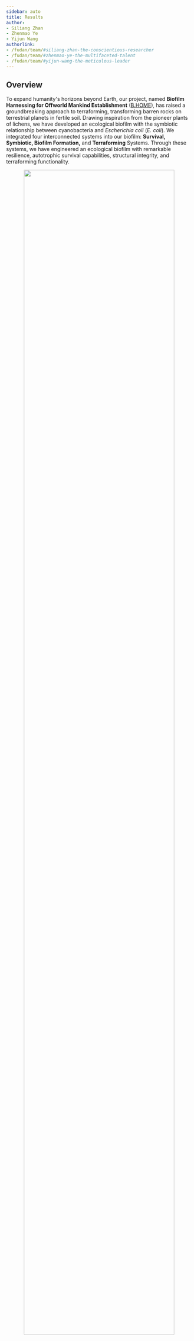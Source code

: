 ```yaml
---
sidebar: auto
title: Results
author:
- Siliang Zhan
- Zhenmao Ye
- Yijun Wang
authorlink:
- /fudan/team/#siliang-zhan-the-conscientious-researcher
- /fudan/team/#zhenmao-ye-the-multifaceted-talent
- /fudan/team/#yijun-wang-the-meticulous-leader
---
```

## Overview

To expand humanity's horizons beyond Earth, our project, named **Biofilm Harnessing for Offworld Mankind Establishment** ([B.HOME](/description/#b-home-project-overview)), has raised a groundbreaking approach to terraforming, transforming barren rocks on terrestrial planets in fertile soil. Drawing inspiration from the pioneer plants of lichens, we have developed an ecological biofilm with the symbiotic relationship between cyanobacteria and *Escherichia coli* (*E. coli*). We integrated four interconnected systems into our biofilm: **Survival, Symbiotic, Biofilm Formation,** and **Terraforming** Systems. Through these systems, we have engineered an ecological biofilm with remarkable resilience, autotrophic survival capabilities, structural integrity, and terraforming functionality.

<div style="text-align: center;">
    <img src="https://static.igem.wiki/teams/4765/wiki/jzk/description-figure7.png" style='width:90%'>
    <br>
    <div>
        <p><small style="color: gray">Figure 1: Systems Overview<br>B.HOME is composed of four interconnected systems: Survival, Symbiotic, Biofilm Formation, and Terraforming Systems</small></p>
    </div>
</div>



## 1. Survival System

In the Survival System, we introduced **Anti-UV Module**, **Anti-Freeze Module** and **Anti-Desiccation Module** to arm our biofilm with the necessary adaptability against inhospitable conditions.

### Anti-UV Module

In the Anti-UV module, we introduced various **DNA repair or binding proteins** (Rv Dsup, FEN1, XRCC1, and *Hypsibius exemplaris* mtSSB) (sequence details and functional characterization in [BBa_K4765025](http://parts.igem.org/Part:BBa_K4765025), [BBa_K4765018](http://parts.igem.org/Part:BBa_K4765018), [BBa_K4765019](http://parts.igem.org/Part:BBa_K4765019), and [BBa_K4765016](http://parts.igem.org/Part:BBa_K4765016)) and MAA producing enzymes (MysA/B/C/D/H, details in [Part:BBa_K4765118](http://parts.igem.org/Part:BBa_K4765118)) that regulate **UV-absorbing substances** to enhance *E. coli* ’s resistance to UV radiation.


We employed the [Colony-Forming Unit](/experiments/#cfu-counting) (CFU) assay. After plasmid transformation and plating, we shielded half of the agar plate from UV light using a black paperboard, while the other half was exposed to UV irradiation (6W power) with combined wavelengths of 254 nm and 365 nm for 10 seconds.

<div style="text-align: center;">
    <img src="https://static.igem.wiki/teams/4765/wiki/results-wyj/uv.jpg" style='width:50%'>
    <br>
    <div>
        <p><small style="color: gray">Figure 2: Anti-UV Assay<br>
            After plating, half of the plate is exposed to UV radiation. In the initial phase of assay development, we tried to shield the place with a smaller paperboard (shown on the right). We found the boundary of UV vs not-irradiated is not clear, and there is no need to try smaller paperboard. For CFU, it is better to UV the entire plate or not, to avoid counting confusion at the boundary.</small></p>
    </div>
</div>


Our experimental results demonstrated that most DNA repair and binding proteins exhibited **a higher survival rate** compared to plain *E. coli*, indicating improved anti-UV tolerance, especially XRCC1 and FEN1. We hypothesized that these proteins function by aiding in DNA repair or binding to DNA, thus shielding chromatin from hydroxyl radicals induced by UV radiation. Interestingly, we observed that the expression of green fluorescence [stayGold (BBa_K4162001)](http://parts.igem.org/Part:BBa_K4162001) in *E. coli*, intended as a negative control, significantly increased the survival rate. We suspected that this effect may be due to fluorescent protein absorbing a certain amount of UV radiation through structural changes.

<div style="text-align: center;">
    <img src="https://static.igem.wiki/teams/4765/wiki/results-wyj/uvresults.png" style='width:40%'>
    <br>
    <div>
        <p><small style="color: gray">Figure 3: Survival Rate after UV Exposure<br> Percentage of viable <em>E. coli</em> expressing proteins following UV radiation exposure<br> (Note: The quantitative graph is based on the whole plate CFU to avoid the blurriness at the boundaries of the paperboard-shielded area from UV.)</small></p>
    </div>
</div>



### Anti-Freeze Module

AnAFP (details in [BBa_K4765015](http://parts.igem.org/Part:BBa_K4765015)) is an anti-freeze protein derived from *Ammopiptanthus nanus*, we heterologously expressed  AnAFP in *E. coli*, endowing the bacteria with anti-freeze capability.

To test the anti-freeze capability of AnAFP, we subjected *E. coli* expressing AnAFP to cold treatment at 0°C. Bacteria were placed on iced water, maintained in cold room, and samples were collected after 0, 24, 48, and 96 hours for CFU counting, and a survival rate curve was plotted.

<div style="text-align: center;">
<img src="https://static.igem.wiki/teams/4765/wiki/zsl/anafp-protocol.png"
style='width:70%'>
<br>
<div>
<p><small style="color: gray">Figure 4: AnAFP Antifreeze Assay
   <br> CFU counting is performed at 0,24,48,96 hours under during treatment.</small></p>
</div>
</div>


As shown in the following figure, *E. coli* expressing AnAFP exhibited a higher survival rate under prolonged cold treatment conditions compared to *E. coli* transformed with an empty pET28 vector, indicating that **AnAFP expressing enables bacteria to possess anti-freeze ability**.

<div style="text-align: center;">
<img src="https://static.igem.wiki/teams/4765/wiki/zsl/anafp-survival-curve.png"
style='width:70%'>
<br>
<div>
<p><small style="color: gray">Figure 5: Survival Curves under Cold Treatment at 0 °C<br>In the initial 48 hours, there was no significant difference in the survival rates between the experimental and control groups. However, after 48 hours, the survival rate of the experimental group was significantly higher than that of the control group.</small></p>
</div>
</div>



### Anti-Desiccation Module

*H. ex* mtSSB (details in [BBa_K4765016](http://parts.igem.org/Part:BBa_K4765016)) is a type of mitochondrial single-stranded DNA binding protein, it can prevent DNA damage during genotoxic stress.

In Anti-Desiccation Module, we tested the anti-desiccation capability of *E. coli* expressing mtSSB alone, or co-expressing mtSSB, AnAFP and another TDP protein [SAHS 33020](http://parts.igem.org/Part:BBa_K2306003). Experiment was conducted as following: we centrifuged the liquid culture of the experimental groups, and removed the supernatant. Pellets are dried for 6.5 hr in SpeedVac under 4°C .Finally, the pellets are weighed and resuspended in LB medium and diluted 10^5^-fold for [CFU counting](/experiments/#cfu-counting).

<div style="text-align: center;">
<img src="https://static.igem.wiki/teams/4765/wiki/zsl/anti-desiccation-protocol.png"
style='width:70%'>
<br>
<div>
<p><small style="color: gray">Figure 6: Desiccation Survival Assay
   <br> CFU counting is performed after dried in SppedVac for 6.5 hours.</small></p>
</div>
</div>


As shown below, we observed that *H. ex* mtSSB has a comparable anti-desiccation capability with SAHS&nbsp;33020. When both *H. ex* mtSSB and SAHS&nbsp;33020 are co-expressed, *E. coli* exhibits a higher survival rate under desiccation compared to *E. coli* expressing these two proteins individually. Furthermore, altering the order of these three proteins in ribozyme-assistant polycistronic expression plasmid does not affect the survival rate of *E. coli*.

<div style="text-align: center;">
<img src="https://static.igem.wiki/teams/4765/wiki/zsl/connected-anti-desiccation-capability-2.png"
style='width:40%'>
<br>
<div>
<p><small style="color: gray">Figure 7: CFU colony Count of All the Groups after Drying
   <br> The <em>E. coli</em> expressing <em>H.ex</em> mtSSB, SAHS 33020 and AnAFP together showed higher CFU counts after drying compared to <em>E.coli</em> expresssing <em>H. ex</em> mtSSB and SAHS33020 individually. Futhermore there's no significant difference between the two <em>E. coli</em>s with rearranged CDS positions. Mean values from three rounds of indepdent experiments are shown. Huge error bars suggest variations between rounds of experiments.</small></p>
</div>
</div>



## 2. Symbiotic System

In the symbiotic system, we adopted the approach from the [ShanghaiTech-China iGEM 2022](https://2022.igem.wiki/shanghaitech-china/) project, wherein we introduced the fructofuranosidase enzyme (SacC) (details in [BBa_K4115017](http://parts.igem.org/Part:BBa_K4115017)) into *E. coli* to promote the hydrolysis of sucrose into fructose and glucose, enabling *E. coli* to sefficiently utilize sucrose as a carbon source.


We measure the growth curve through measuring optical density at a wavelength of 600 nm (OD~600~).

<div style="text-align: center;">
    <img src="https://static.igem.wiki/teams/4765/wiki/results-wyj/sacprotocol.png" style='width:80%'>
    <br>
    <div>
        <p><small style="color: gray">Figure 8: Growth Curve Assay<br> Cultured sucrose-utilizing (SacC) and plain <em>E. coli</em> in nutrient-supplemented M9 medium to measure the growth curve by tracking OD<sub>600</sub>.</small></p>
    </div>
</div>

Our experimental findings demonstrated that all bacterial groups reached a growth plateau approximately 7.5 hours. Notably, *E. coli* expressing SacC exhibited similar growth patterns to empty *E. coli* using glucose, indicating their **effective utilization of sucrose**.

During the experiment's progression, we observed a slight decrease in growth curves across all groups after reaching their peak, with OD~600~ remaining below 0.2. To investigate this phenomenon, we hypothesized that after a couple of hours *E. coli* might lack specific growth factors to support further growth.

To pinpoint the limiting factors, we conducted a follow-up experiment at the 25-hour mark, isolating several tubes from empty *E. coli* cultures supplemented with carbon source, CaCl~2~ or MgSO~4~. Our results indicated that the growth curve notably improved upon the addition of MgSO~4~, suggesting that MgSO4 was the **limiting growth factor**.

<div style="text-align: center;">
    <img src="https://static.igem.wiki/teams/4765/wiki/results-wyj/sacresult-1.png" style='width:90%'>
    <br>
    <div>
        <p><small style="color: gray">Figure 9: Growth Curve of SacC Experiments<br> Growth Curve of <em>E. coli</em> in M9 minimal medium with carbon source and extra nutrient factor</small></p>
    </div>
</div>



## 3. Biofilm Formation System

We've designed a biofilm formation system with two key components. The first involves surface displaying Antigen/Nanobody (Ag/Nb)  through intimin to mediate **the binding between *E. coli* strains**. The second utilizes initimin-lectin fusion to facilitate **the binding between *E. coli* and cyanobacteria**.

### *E. coli - E. coli* Binding

To confirm biofilm formation through intimin-Ag/Nb, we employed both [aggregation experiments](/experiments/#e-coli-aggregation-assay) and [fluorescence microscopy imaging](/experiments/#biofilm-growth-imaging) to demonstrate its ability to mediate biofilm formation.

In the aggregation experiments, We combined cultures of *E. coli* expressing intimin-Ag1/Nb1, intimin-Ag2/Nb2 and intimin-Ag3/Nb3, and allowed them to settle. We measured the OD~600~ of the supernatant at 0, 3, 6 hours to reflect the bacteria quantity remaining in the supernatant (details in [BBa_K4765106](http://parts.igem.org/Part:BBa_K4765106))

<div style="text-align: center;">
<img src="https://static.igem.wiki/teams/4765/wiki/yzm/ecoliecoli-3.png"
style='width:65%'>
<br>
<div>
<p><small style="color: gray">Figure 10: Aggregation Assay Using Optical Density (OD<sub>600</sub>) Measurements<br>The OD values of the cultures were standardized using LB KanR medium. OD~600~ 1 is equivilant to 10^8^ bacterial particles per mL.</small></p>
</div>
</div>

We observed that at 3 hours, in the aTc-induced *E. coli* samples, bacteria percentage remaining in the supernatant was significantly lower compared to the uninduced samples. This indicates that the intimin-Ag/Nb pairs can **effectively promote** the binding between *E. coli*.

<div style="text-align: center;">
<img src="https://static.igem.wiki/teams/4765/wiki/yzm/intimin-pairs.jpg"
style='width:50%'>
<br>
<div>
<p><small style="color: gray">Figure 11: Bacteria Percentage Remaining in the Supernatant at the 3rd Hour<br> The bacterial quantity in the supernatant is quantified by OD<sub>600</sub>(1 OD<sub>600</sub> corresponds to 10<sup>8</sup> bacterial particles).</small></p>
</div>
</div>


We also employed microscopy imaging to observe the growth and expansion of biofilm. Glass slides were treated with PDL (Poly-D-Lysine) for 10 seconds, followed by mixing *E. coli* expressing intimin-Ag3 ([BBa_K4765105](http://parts.igem.org/Part:BBa_K4765105)) and intimin-Nb3 + mScarlet ([BBa_K4765133](http://parts.igem.org/Part:BBa_K4765133)) on these slides. After several washes with LB KanR medium, 500 μL of LB KanR medium was added. The location of the founder cell was determined, and imaging was initiated on the microscope stage at 25°C, capturing photographs at 0, 2, and 5.5 hours or time-laspse with 5-minute interval. A bacterial lawn covering the field at the end of image.

<div style="text-align: center;">
<img src="https://static.igem.wiki/teams/4765/wiki/jzk/results-figure12.png"
style='width:65%'>
<br>
<div>
<p><small style="color: gray">Figure 12: Visualization of Biofilm Formation Using Fluorescence Microscopy Imaging<br>The glass slides were treated with Poly-L-Lysine for 10 seconds before cell mixing.</small></p>
</div>
</div>

As illustrated in the following figure, the presence of Ag/Nb pairs on the surface enables two different strains of bacteria to coexist harmoniously by attaching to each other in an appropriate ratio. This coexistence is evident even at 5.5 hours, as both strains of bacteria remain within the field of view.

<div style="text-align: center;">
<img src="https://static.igem.wiki/teams/4765/wiki/yzm/2.jpg"
style='width:60%'>
<br>
<div>
<p><small style="color: gray">Figure 13: Biofilm Growth at 0, 2, and 5.5 Hours<br>Brightfield and fluorescence images were captured under a 150x objective lens. </small></p>
</div>
</div>


In the video that follows, we present additional evidence of bacterial growth and division within our biofilm, where bacteria bound by Ag/Nb pairs can be observed continuously dividing. The fluorescent cells in the video consistently undergo cell division throughout the entire recording.

<div style="text-align: center;">
<img src="https://static.igem.wiki/teams/4765/wiki/zsl/ag3-nocolor-nb3-red-final-2.gif"
style='width:40%'>
<br>
<div>
<p><small style="color: gray">Figure 14: Visualization of Biofilm Formation through Microscopy Imaging<br>Magnification: 150x <br>Fluoresence images were captured with 5-minute interval. Comparing the starting and ending brightfield images, several bacteria grow into a bacterial lawn in about 8 hours.<br>
</small></p>
</div>
</div>


These results collectively demonstrate that intimin-Ag/Nb fusion can mediate specific binding between *E. coli* and effectively promote biofilm formation.

### Cyanobacteria - *E. coli*

To confirm the binding between cyanobacteria and *E. coli*, we mixed *E. coli* strains displaying lectins on their surfaces with the corresponding cyanobacteria and allowed them to settle. We measured the OD~600~,~685~ of the supernatant at 0, 2, 6, and 24 hours to assess the remaining *E.coli* / cyanobacteria in the supernatant (details in [BBa_K4765109](http://parts.igem.org/Part:BBa_K4765109), [BBa_K4765110](http://parts.igem.org/Part:BBa_K4765110))

<div style="text-align: center;">
<img src="https://static.igem.wiki/teams/4765/wiki/yzm/cyano-e-coli-3.png" style='width:65%'>
<br>
<div>
<p><small style="color: gray">Figure 15: Aggregation Assay Using Optical Density (OD<sub>600, 685</sub>) Measurements<br>The OD values of the cultures were standardized using CoBG-11 medium</small></p>
</div>
</div>

As shown below, we observed that after 6 hours, in both aTc-induced *E. coli* / cyanobacteria samples,  bacteria percentage of bacteria remaining in the supernatant was significantly lower compared to the uninduced samples. This suggests that intimin-lectin can mediate the specific binding between *E. coli* and cyanobacteria, thereby accelerating the aggregation process.

<div style="text-align: center;">
<img src="https://static.igem.wiki/teams/4765/wiki/yzm/lca-mvn3.jpg"
style='width:80%'>
<br>
<div>
<p><small style="color: gray">Figure 16: Bacteria Percentage Remaining in the Supernatant 6h after Mixation<br> A: intimin-LCA <em>E.coli</em> / <em>Synechococcus elongatus</em>  B: intimin-MVN <em>E.coli</em> / <em>Microcystis aeruginosa</em> <br>The bacterial quantity in the supernatant is quantified by OD<sub>600</sub> and OD<sub>685</sub>. 
</small></p>
</div>
</div>


For aTc-induced intimin-MVN *E.coli* / *Microcystis aeruginosa* mixed samples, while the final number of bacteria remaining in the supernatant showed no significant difference compared to the uninduced bacteria. However, the bacterial count at 2 hours and 6 hours was significantly lower than the uninduced bacteria, suggesting that the introduction of lectins contributes to aggregation process.

For aTc-induced intimin-LCA *E.coli* / *Synechococcus elongatus* mixed samples, the number of bacteria remaining in the supernatant at 2 hours showed no significant difference compared to the uninduced bacteria. Still, the bacterial count at 6 hours and 24 hours was significantly lower than the uninduced bacteria.

The differences in sedimentation patterns may arise from variations in cyanobacterial species and differences in the affinity of adhesins. Nonetheless, these observations support the idea that expressing intimin-lectin in *E.coli* can mediate the specific binding between *E.coli* and cyanobacteria, thereby promoting biofilm formation process.

<div style="text-align: center;">
<img src="https://static.igem.wiki/teams/4765/wiki/yzm/lca-mvn-time.jpg"
style='width:300%'>
<br>
<div>
<p><small style="color: gray">Figure 17: Bacteria Remaining in the Supernatant at 0,2,6,24 Hours<br> A: intimin-LCA <em>E.coli</em> / <em>Synechococcus elongatus</em>  B: intimin-MVN <em>E.coli</em> / <em>Microcystis aeruginosa</em><br>The bacterial quantity in the supernatant is quantified by OD<sub>600</sub> (1 OD<sub>600</sub> corresponds to 10<sup>8</sup> bacterial particles)
</small></p>
</div>
</div>



## 4. Terraforming System

### EPS Module

To validate the adhesion effects of EPS (details in [BBa_K4765121](http://parts.igem.org/Part:BBa_K4765121) and [BBa_K4765122](http://parts.igem.org/Part:BBa_K4765122)), we performed microscopy imaging using a chamber-based approach. After mixing the *E.coli* expressing EPS with bacteria only expressing stayGold, it was forcefully pipetted ten times before loading into the flow chamber. Subsequently, we conducted fluorescence microscopy imaging. We applied two different force on culture media to wash the flow chamber with different speed, and observed whether the EPS-expressing *E.coli* could remain adhered to the glass surface.

<div style="text-align: center;">
<img src="https://static.igem.wiki/teams/4765/wiki/yzm/flow-chamber.jpg"
style='width:80%'>
<br>
<div>
<p><small style="color: gray">Figure 18: Schematic of the Flow Chamber Device for EPS Experiments<br>This figure illustrates the setup of the flow chamber, and applying wash through a piping for conducting wash experiments.<br>
</small></p>
</div>
</div>


In Figure 19, the two left images under lower-speed washing, EPS-expressing *E. coli* cells (red fluorescence indicated by white arrows) maintained adhesion to the glass surface for an extended period without being dislodged, while the control group (green fluorescence) was washed away. In the two right images, subjecting adherent *E. coli*  to more intense washing removed non-adherent cells completely. However, EPS-expressing *E. coli* cells (white arrows) could still adhere to the glass surface for a considerable time. This indicates that EPS effectly promotes *E. coli* adhesion.

<div style="text-align: center;">
<img src="https://static.igem.wiki/teams/4765/wiki/zsl/150x-low-pdl-gp-1-blow-final.jpg"
style='width:80%'>
<br>
<div>
<p><small style="color: gray">Figure 19. Fluorescence Microscopy Imaging (150x) of <em>E.coli</em> Adhesion<br>All four images were captured from the same field of view, showing <em>E.coli</em> adhesion under different washing conditions. The two images on the left depict bacterial adhesion over an extended period under mild washing, while the two images on the right show bacterial adhesion still remains under stronger washing.<br>
</small></p>
</div>
</div>

In the following video, we further demonstrated the adhesion process of EPS-expressing *E. coli* cells (red fulorescence indicated by white arrows) during the aforementioned washing procedures.

<div style="text-align: center;">
<img src="https://static.igem.wiki/teams/4765/wiki/zsl/150x-low-pdl-gp-1-blow-final.gif"
style='width:40%'>
<br>
<div>
<p><small style="color: gray">Figure 20: Visualization of <em>E.coli</em> Adhesion through Fluorescence Microscopy<br>Magnification: 150x <br>Fluoresence images were captured with 200ms interval<br>
</small></p>
</div>
</div>


These results collectively affirm that EPS effectively mediates *E. coli* adhesion to surfaces, thereby enhancing the terraforming process.


## 5. Software Validation

This year, we developed a [software tool](http://54.169.242.254:5000/) for quantitatively design ribozyme-assisted polycistronic co-expression system. We also performed experimental validation for our software, as shown in [BBa_K4765129](http://parts.igem.org/Part:BBa_K4765129).

We inserted different stem-loops between stayGold and Twister P1, and compared the red-green fluorescence intensity ratio to assess **the stem-loop's ability to prevent [mRNA degradation](/software/#assumption-1-2)**.

<div style="text-align: center;">
<img src="https://static.igem.wiki/teams/4765/wiki/results-wyj/1292.png"
style='width:60%'>
<br>
<div>
<p><small style="color: gray">Figure 21: Biobricks in BBa_K4765129.<br>BBa_K765129 includes promoter, stayGold, Twister P1 (self-cleaving ribozyme), mScarlet, and terminator.
</small></p>
</div>
</div>

:::Stem-loops
nsl: no stem-loop
liu2023: natural occurred, described [previously](https://doi.org/10.1021/acssynbio.2c00416)
new2/6/10 & old6/10: stem-loops designed by our software with different free energy change of reaction

```
nsl:     5-AAACACCCACCACAAUUUCCACCGUUU UUUGU-3
liu2023: 5-AAACACCCACCACAAUUUCCACCGUUU CCCGACGCUUCGGCGUCGGG UUUGU-3
new2:    5-AAACACCCACCACAAUUUCCACCGUUU CCCCGUCGGCUGCU UUUGU-3
new6:    5-AAACACCCACCACAAUUUCCACCGUUU AGACGCUCGGCGUCCU UUUGU-3
new10:   5-AAACACCCACCACAAUUUCCACCGUUU ACUGGGGGGAUCGAGGUCUUU UUUGU-3
old6:    5-AAACACCCACCACAAUUUCCACCGUUU AGACGCUCGGCGUCCU UUUGU-3
old10:   5-AAACACCCACCACAAUUUCCACCGUUU GGCGGCGCUACAGCGUCGU UUUGU-3
```

:::

Our experimental findings unveiled a clear connection: as the change in free energy (ΔG) within the reaction decreases, mRNA stability increases, resulting in a higher GFP/RFP ratio. In summary, designing stem-loops with lower ΔG values enhances their ability to shield mRNA from degradation.

<div style="text-align: center;">
<img src="https://static.igem.wiki/teams/4765/wiki/results-wyj/ribozyme-czy.jpg"
style='width:70%'>
<br>
<div>
<p><small style="color: gray">Figure 22: The relationship between the free enegy of stem-loop and GFP/OD and RFP/OD.<br>
Bacteria were cultured without IPTG, both GFP and RFP signal were driven by the T7 leaky promoter. In cells with higher leaky, stronger RFP/OD were observed. RFP signal is from the mScarlet CDS before T7 terminator, which uses the stem-loop structure formed by the terminator, and is most stable. We suggest to put the CDS needed most at the last position.
</small></p>
</div>
</div>

<div style="text-align: center;">
<img src="https://static.igem.wiki/teams/4765/wiki/czy/result.svg"
style='width:50%'>
<br>
<div>
<p><small style="color: gray">Figure 23: The relationship between the free enegy of stem-loop and mRNA degradation rate.
</small></p>
</div>
</div>



**In summary, the four Survival, Symbiotic, Biofilm Formation and Terraforming Systems for our biofilm, all have been made and test. All performed as designed. Having them together in one bacteria will be our choice of terraforming space explorer - B.HOME v1** ([BBa_K4765140](http://parts.igem.org/Part:BBa_K4765140)). We are also in the process of using shuttle test ([BBa_K4765130](http://parts.igem.org/Part:BBa_K4765130)) to empower cyanobacteria with Anti-UV Module, Anti-Freeze Module and Anti-Desiccation capabilities.

The composite part [BBa_K4765129](http://parts.igem.org/Part:BBa_K4765129) represents **a novel strategy to employ 3' stem-loops for regulating mRNA stability and targeted protein levels, especially during polycistronic experssion**. It also provides opportunity to examine various natural occurring stem-loops sequences from sequencing databases, and could be a useful tool to uncover novel RNA regulation mechanisms.
